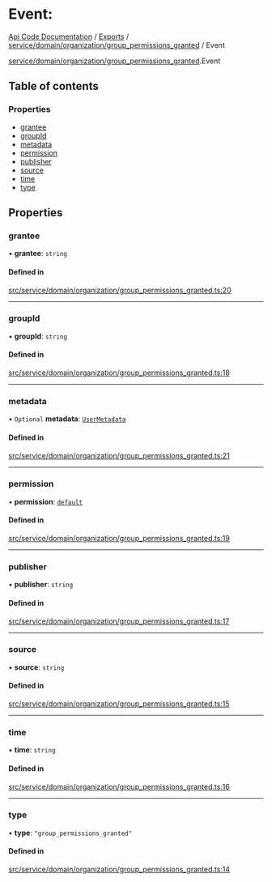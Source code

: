 # Event: 
 
[Api Code Documentation](../README.md) / [Exports](../modules.md) / [service/domain/organization/group\_permissions\_granted](../modules/service_domain_organization_group_permissions_granted.md) / Event

[service/domain/organization/group\_permissions\_granted](../modules/service_domain_organization_group_permissions_granted.md).Event

## Table of contents

### Properties

- [grantee](service_domain_organization_group_permissions_granted.Event.md#grantee)
- [groupId](service_domain_organization_group_permissions_granted.Event.md#groupid)
- [metadata](service_domain_organization_group_permissions_granted.Event.md#metadata)
- [permission](service_domain_organization_group_permissions_granted.Event.md#permission)
- [publisher](service_domain_organization_group_permissions_granted.Event.md#publisher)
- [source](service_domain_organization_group_permissions_granted.Event.md#source)
- [time](service_domain_organization_group_permissions_granted.Event.md#time)
- [type](service_domain_organization_group_permissions_granted.Event.md#type)

## Properties

### grantee

• **grantee**: `string`

#### Defined in

[src/service/domain/organization/group_permissions_granted.ts:20](https://github.com/openkfw/TruBudget/blob/965031f/api/src/service/domain/organization/group_permissions_granted.ts#L20)

___

### groupId

• **groupId**: `string`

#### Defined in

[src/service/domain/organization/group_permissions_granted.ts:18](https://github.com/openkfw/TruBudget/blob/965031f/api/src/service/domain/organization/group_permissions_granted.ts#L18)

___

### metadata

• `Optional` **metadata**: [`UserMetadata`](../modules/service_domain_metadata.md#usermetadata)

#### Defined in

[src/service/domain/organization/group_permissions_granted.ts:21](https://github.com/openkfw/TruBudget/blob/965031f/api/src/service/domain/organization/group_permissions_granted.ts#L21)

___

### permission

• **permission**: [`default`](../modules/authz_intents.md#default)

#### Defined in

[src/service/domain/organization/group_permissions_granted.ts:19](https://github.com/openkfw/TruBudget/blob/965031f/api/src/service/domain/organization/group_permissions_granted.ts#L19)

___

### publisher

• **publisher**: `string`

#### Defined in

[src/service/domain/organization/group_permissions_granted.ts:17](https://github.com/openkfw/TruBudget/blob/965031f/api/src/service/domain/organization/group_permissions_granted.ts#L17)

___

### source

• **source**: `string`

#### Defined in

[src/service/domain/organization/group_permissions_granted.ts:15](https://github.com/openkfw/TruBudget/blob/965031f/api/src/service/domain/organization/group_permissions_granted.ts#L15)

___

### time

• **time**: `string`

#### Defined in

[src/service/domain/organization/group_permissions_granted.ts:16](https://github.com/openkfw/TruBudget/blob/965031f/api/src/service/domain/organization/group_permissions_granted.ts#L16)

___

### type

• **type**: ``"group_permissions_granted"``

#### Defined in

[src/service/domain/organization/group_permissions_granted.ts:14](https://github.com/openkfw/TruBudget/blob/965031f/api/src/service/domain/organization/group_permissions_granted.ts#L14)
